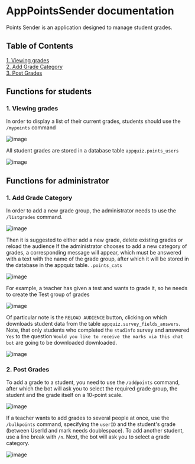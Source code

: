 # AppPointsSender documentation

Points Sender is an application designed to manage student grades.
## Table of Contents
[1. Viewing grades](#viewgrades)\
[2. Add Grade Category](#addcat)\
[3. Post Grades](#postgrades)

## Functions for students

### 1. Viewing grades <a name="viewgrades"></a> 

In order to display a list of their current grades, students should use the `/mypoints` command

![image](https://github.com/kgomenyuk/quizgameapp/assets/22096074/5cc4cbcd-af69-4a25-a0d5-1daa1572ac47)

All student grades are stored in a database table `appquiz.points_users`

![image](https://github.com/kgomenyuk/quizgameapp/assets/22096074/9ed21412-d2bb-421f-bd74-90ab75569c2b)

## Functions for administrator

### 1. Add Grade Category  <a name="addcat"></a> 

In order to add a new grade group, the administrator needs to use the `/listgrades` command.

![image](https://github.com/kgomenyuk/quizgameapp/assets/22096074/8660a0d5-eb54-4c53-ad3f-511a4498bbed)

Then it is suggested to either add a new grade, delete existing grades or reload the audience
If the administrator chooses to add a new category of grades, a corresponding message will appear, which must be answered with a text with the name of the grade group, after which it will be stored in the database in the appquiz table. `.points_cats`

![image](https://github.com/kgomenyuk/quizgameapp/assets/22096074/72880dc3-b8ae-4814-9447-d1e467ea7238)

For example, a teacher has given a test and wants to grade it, so he needs to create the Test group of grades

![image](https://github.com/kgomenyuk/quizgameapp/assets/22096074/7facaf61-6b47-4a76-860f-04c9e4541cc3)

Of particular note is the `RELOAD AUDIENCE` button, clicking on which downloads student data from the table `appquiz.survey_fields_answers`. Note, that only students who completed the `studInfo` survey and answered `Yes` to the question `Would you like to receive the marks via this chat bot` are going to be downloaded downloaded.

![image](https://github.com/kgomenyuk/quizgameapp/assets/22096074/d5d9bea2-a4c9-4a07-bfc4-15824a3ad583)

### 2. Post Grades <a name="postgrades"></a> 

To add a grade to a student, you need to use the `/addpoints` command, after which the bot will ask you to select the required grade group, the student and the grade itself on a 10-point scale.

![image](https://github.com/kgomenyuk/quizgameapp/assets/22096074/ff9eb2ae-67ab-44b5-9fe9-194e15912ecd)


If a teacher wants to add grades to several people at once, use the `/bulkpoints` command, specifying the `userID` and the student's grade (between UserId and mark needs doublespace). To add another student, use a line break with `/n`. Next, the bot will ask you to select a grade category.

![image](https://github.com/kgomenyuk/quizgameapp/assets/22096074/a64c1132-cff8-449e-b2cc-cf00025a0298)

